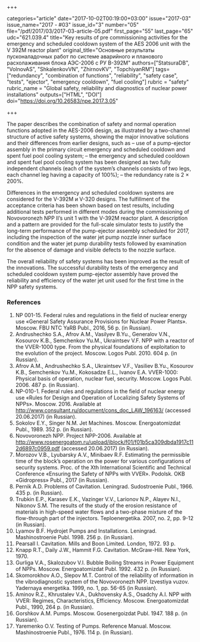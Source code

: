 +++

categories="article"
date="2017-10-02T00:19:00+03:00"
issue="2017-03"
issue_name="2017 - #03"
issue_id="3"
number="05"
file="/pdf/2017/03/2017-03-article-05.pdf"
first_page="55"
last_page="65"
udc="621.039.4"
title="Key results of pre commissioning activities for the emergency and scheduled cooldown system of the AES 2006 unit with the V 392M reactor plant"
original_title="Основные результаты пусконаладочных работ по системе аварийного и планового расхолаживания блока АЭС-2006 с РУ В-392М"
authors=["StatsuraDB", "VolnovAS", "ShkalenkovVN", "ZhirnovKV", "TopchiyanRM"]
tags=["redundancy", "combination of functions", "reliability", "safety case", "tests", "ejector", "emergency cooldown", "fuel cooling"]
rubric = "safety"
rubric_name = "Global safety, reliability and diagnostics of nuclear power installations"
outputs=["HTML", "DOI"]
doi="https://doi.org/10.26583/npe.2017.3.05"

+++

The paper describes the combination of safety and normal operation functions adopted in the AES-2006 design, as illustrated by a two-channel structure of active safety systems, showing the major innovative solutions and their differences from earlier designs, such as
– use of a pump-ejector assembly in the primary circuit emergency and scheduled cooldown and spent fuel pool cooling system;
– the emergency and scheduled cooldown and spent fuel pool cooling system has been designed as two fully independent channels (each of the system’s channels consists of two legs, each channel leg having a capacity of 100%);
– the redundancy rate is 2 × 200%.

Differences in the emergency and scheduled cooldown systems are considered for the V-392M и V-320 designs. The fulfillment of the acceptance criteria has been shown based on test results, including additional tests performed in different modes during the commissioning of Novovoronezh NPP II’s unit 1 with the V-392M reactor plant. A description and a pattern are provided for the full-scale simulator tests to justify the long-term performance of the pump-ejector assembly scheduled for 2017, including the inspection of the water jet pump nozzle inner surface condition and the water jet pump durability tests followed by examination for the absence of damage and visible defects to the nozzle surface.

The overall reliability of safety systems has been improved as the result of the innovations. The successful durability tests of the emergency and scheduled cooldown system pump-ejector assembly have proved the reliability and efficiency of the water jet unit used for the first time in the NPP safety systems.

### References

1. NP 001-15. Federal rules and regulations in the field of nuclear energy use «General Safety Assurance Provisions for Nuclear Power Plants». Moscow. FBU NTC YaRB Publ., 2016, 56 p. (in Russian).
2. Andrushechko S.A., Afrov A.M., Vasilyev B.Yu., Generalov V.N., Kosourov K.B., Semchenkov Yu.M., Ukraintsev V.F. NPP with a reactor of the VVER-1000 type. From the physical foundations of exploitation to the evolution of the project. Moscow. Logos Publ. 2010. 604 p. (in Russian).
3. Afrov A.M., Andrushechko S.A., Ukraintsev V.F., Vasiliev B.Yu., Kosourov K.B., Semchenkov Yu.M., Kokosadze E.L., Ivanov E.A. VVER-1000: Physical basis of operation, nuclear fuel, security. Moscow. Logos Publ. 2006. 487 p. (in Russian).
4. NP-010-1. Federal rules and regulations in the field of nuclear energy use «Rules for Design and Operation of Localizing Safety Systems of NPPs». Moscow. 2016. Available at http://www.consultant.ru/document/cons_doc_LAW_196163/ (accessed 20.06.2017) (in Russian).
5. Sokolov E.Y., Singer N.M. Jet Machines. Moscow. Energoatomizdat Publ., 1989. 352 p. (in Russian).
6. Novovoronezh NPP. Project NPP-2006. Available at http://www.rosenergoatom.ru/upload/iblock/f01/f01b5ca309dbda1917c112d6897c0959.pdf (accessed 20.06.2017) (in Russian).
7. Morozov V.B., Lyubarsky A.V., Minibaev R.F. Estimating the permissible time of the block’s operation on the power for various configurations of security systems. Proc. of the Xth International Scientific and Technical Conference «Ensuring the Safety of NPPs with VVER». Podolsk. OKB «Gidropress» Publ., 2017 (in Russian).
8. Pernik A.D. Problems of Cavitation. Leningrad. Sudostroenie Publ., 1966. 435 p. (in Russian).
9. Trubkin E.P., Karasev E.K., Vazinger V.V., Larionov N.P., Alayev N.I., Nikonov S.M. The results of the study of the erosion resistance of materials in high-speed water flows and a two-phase mixture of the flow-through part of the injectors. Teploenergetika. 2007, no. 2, pp. 9-12 (in Russian).
10. Lyamov B.F. Hydrojet Pumps and Installations. Leningrad. Mashinostroenie Publ. 1998. 256 p. (in Russian).
11. Pearsall I. Cavitation. Mills and Boon Limited. London, 1972. 93 p.
12. Knapp R.T., Daily J.W., Hammit F.G. Cavitation. McGraw-Hill. New York, 1970.
13. Gurliga V.A., Skalozubov V.I. Bubble Boiling Streams in Power Equipment of NPPs. Moscow. Energoatomizdat Publ. 1992. 432 p. (in Russian).
14. Skomorokhov A.O., Slepov M.T. Control of the reliability of information in the vibrodiagnostic system of the Novovoronezh NPP. Izvestiya vuzov. Yadernaya energetika. 1999, no. 1, pp. 56-65 (in Russian).
15. Aminov R.Z., Khrustalev V.A., Dukhovensky A.S., Osadchy A.I. NPP with VVER: Regimes, Characteristics, Efficiency. Moscow. Energoatomizdat Publ., 1990, 264 p. (in Russian).
16. Gorshkov A.M. Pumps. Moscow. Gosenergoizdat Publ. 1947. 188 p. (in Russian).
17. Yaremenko O.V. Testing of Pumps. Reference Manual. Moscow. Mashinostroenie Publ., 1976. 114 p. (in Russian).